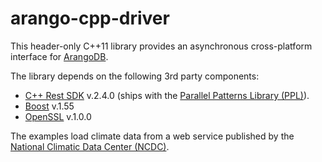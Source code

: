 # arango-cpp-driver
This header-only C++11 library provides an asynchronous cross-platform interface for [ArangoDB](https://www.arangodb.com).

The library depends on the following 3rd party components:

* [C++ Rest SDK](https://casablanca.codeplex.com) v.2.4.0 (ships with the [Parallel Patterns Library (PPL)](http://msdn.microsoft.com/en-us/library/dd492418.aspx)).
* [Boost](http://www.boost.org) v.1.55
* [OpenSSL](https://www.openssl.org/) v.1.0.0

The examples load climate data from a web service published by the [National Climatic Data Center (NCDC)](http://www.ncdc.noaa.gov/cdo-web/webservices/v2).

